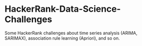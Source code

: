 # HackerRank-Data-Science-Challenges
Some HackerRank challenges about time series analysis (ARIMA, SARIMAX), association rule learning (Apriori), and so on.
